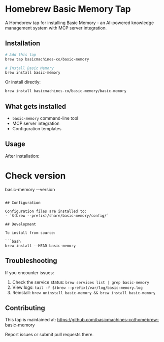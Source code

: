 # Homebrew Basic Memory Tap

A Homebrew tap for installing Basic Memory - an AI-powered knowledge management system with MCP server integration.

## Installation

```bash
# Add this tap
brew tap basicmachines-co/basic-memory

# Install Basic Memory
brew install basic-memory
```

Or install directly:

```bash
brew install basicmachines-co/basic-memory/basic-memory
```

## What gets installed

- `basic-memory` command-line tool
- MCP server integration
- Configuration templates

## Usage

After installation:

# Check version
basic-memory --version
```

## Configuration

Configuration files are installed to:
- `$(brew --prefix)/share/basic-memory/config/`

## Development

To install from source:

```bash
brew install --HEAD basic-memory
```

## Troubleshooting

If you encounter issues:

1. Check the service status: `brew services list | grep basic-memory`
2. View logs: `tail -f $(brew --prefix)/var/log/basic-memory.log`
3. Reinstall: `brew uninstall basic-memory && brew install basic-memory`

## Contributing

This tap is maintained at: https://github.com/basicmachines-co/homebrew-basic-memory

Report issues or submit pull requests there.
